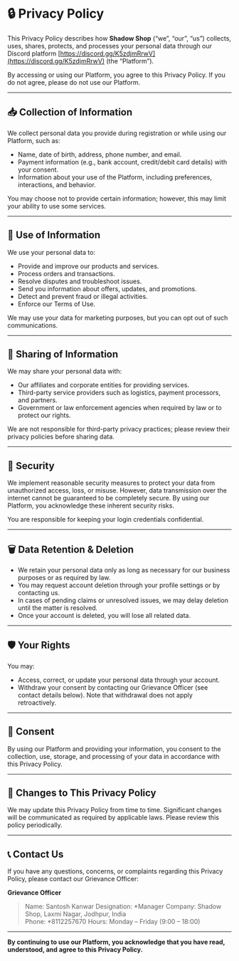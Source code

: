 # 🔒 Privacy Policy

This Privacy Policy describes how **Shadow Shop** (“we”, “our”, “us”) collects, uses, shares, protects, and processes your personal data through our Discord platform [https://discord.gg/K5zdjmRrwV](https://discord.gg/K5zdjmRrwV) (the “Platform”).

By accessing or using our Platform, you agree to this Privacy Policy. If you do not agree, please do not use our Platform.

---

## 📥 Collection of Information

We collect personal data you provide during registration or while using our Platform, such as:
- Name, date of birth, address, phone number, and email.
- Payment information (e.g., bank account, credit/debit card details) with your consent.
- Information about your use of the Platform, including preferences, interactions, and behavior.

You may choose not to provide certain information; however, this may limit your ability to use some services.

---

## 🎯 Use of Information

We use your personal data to:
- Provide and improve our products and services.
- Process orders and transactions.
- Resolve disputes and troubleshoot issues.
- Send you information about offers, updates, and promotions.
- Detect and prevent fraud or illegal activities.
- Enforce our Terms of Use.

We may use your data for marketing purposes, but you can opt out of such communications.

---

## 🔗 Sharing of Information

We may share your personal data with:
- Our affiliates and corporate entities for providing services.
- Third-party service providers such as logistics, payment processors, and partners.
- Government or law enforcement agencies when required by law or to protect our rights.

We are not responsible for third-party privacy practices; please review their privacy policies before sharing data.

---

## 🔐 Security

We implement reasonable security measures to protect your data from unauthorized access, loss, or misuse. However, data transmission over the internet cannot be guaranteed to be completely secure. By using our Platform, you acknowledge these inherent security risks.

You are responsible for keeping your login credentials confidential.

---

## 🗑️ Data Retention & Deletion

- We retain your personal data only as long as necessary for our business purposes or as required by law.
- You may request account deletion through your profile settings or by contacting us.
- In cases of pending claims or unresolved issues, we may delay deletion until the matter is resolved.
- Once your account is deleted, you will lose all related data.

---

## 🛡️ Your Rights

You may:
- Access, correct, or update your personal data through your account.
- Withdraw your consent by contacting our Grievance Officer (see contact details below). Note that withdrawal does not apply retroactively.

---

## 📝 Consent

By using our Platform and providing your information, you consent to the collection, use, storage, and processing of your data in accordance with this Privacy Policy.

---

## 🔄 Changes to This Privacy Policy

We may update this Privacy Policy from time to time. Significant changes will be communicated as required by applicable laws. Please review this policy periodically.

---

## 📞 Contact Us

If you have any questions, concerns, or complaints regarding this Privacy Policy, please contact our Grievance Officer:

**Grievance Officer**  
> Name: Santosh Kanwar
> Designation: *Manager
> Company: Shadow Shop, Laxmi Nagar, Jodhpur, India  
> Phone: *8112257670
> Hours: Monday – Friday (9:00 – 18:00)

---

**By continuing to use our Platform, you acknowledge that you have read, understood, and agree to this Privacy Policy.**
